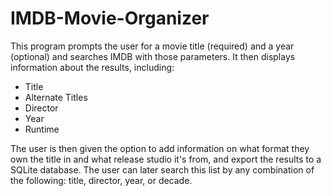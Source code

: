 # IMDB-Movie-Organizer
This program prompts the user for a movie title (required) and a year (optional) and searches IMDB with those parameters. 
It then displays information about the results, including: 
* Title
* Alternate Titles
* Director
* Year
* Runtime

The user is then given the option to add information on what format they own the title in and what release studio it's from, and export the results to a SQLite database.
The user can later search this list by any combination of the following: title, director, year, or decade.
